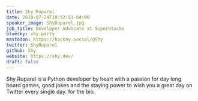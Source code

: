 ```yaml
---
title: Shy Ruparel
date: 2019-07-24T18:52:51-04:00
speaker_image: ShyRuparel.jpg
job_title: Developer Advocate at Superblocks
bluesky: shy.party
mastodon: https://hackny.social/@Shy
twitter: ShyRuparel
github: Shy
website: https://shy.dev/
draft: false
---
```


Shy Ruparel is a Python developer by heart with a passion for day long board games, good jokes and the staying power to wish you a great day on Twitter every single day.  for the bio.
